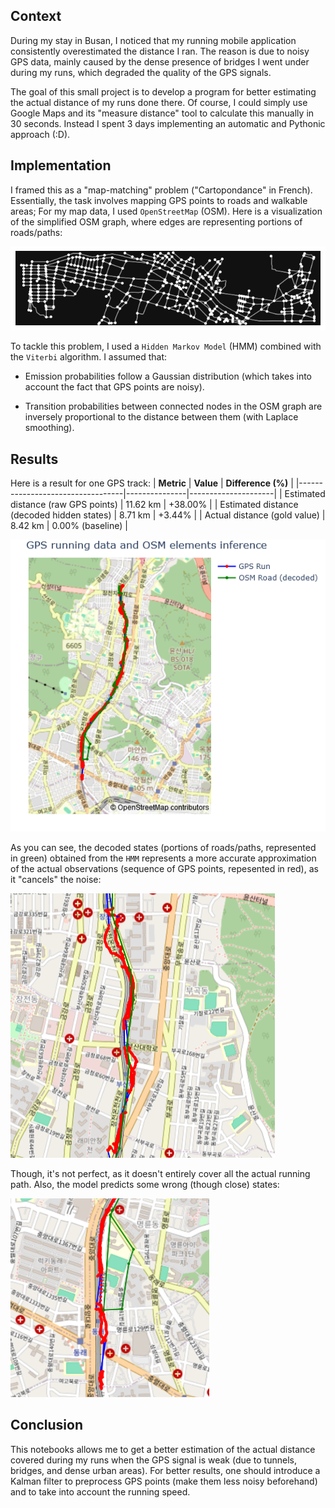 

## Context

During my stay in Busan, I noticed that my running mobile application consistently overestimated the distance I ran. The reason is due to noisy GPS data, mainly caused by the dense presence of bridges I went under during my runs, which degraded the quality of the GPS signals.

The goal of this small project is to develop a program for better estimating the actual distance of my runs done there. Of course, I could simply use Google Maps and its "measure distance" tool to calculate this manually in 30 seconds. Instead I spent 3 days implementing an automatic and Pythonic approach (:D).

## Implementation
I framed this as a "map-matching" problem ("Cartopondance" in French). Essentially, the task involves mapping GPS points to roads and walkable areas; For my map data, I used `OpenStreetMap` (OSM). Here is a visualization of the simplified OSM graph, where edges are representing portions of roads/paths:

![OSM Example](osm_graph_example.png)


To tackle this problem, I used a `Hidden Markov Model` (HMM) combined with the `Viterbi` algorithm. I assumed that:
- Emission probabilities follow a Gaussian distribution (which takes into account the fact that GPS points are noisy).
  
- Transition probabilities between connected nodes in the OSM graph are inversely proportional to the distance between them (with Laplace smoothing).
## Results
Here is a result for one GPS track:
| **Metric**                      | **Value**     | **Difference (%)** |
|----------------------------------|---------------|---------------------|
| Estimated distance (raw GPS points)        | 11.62 km      | +38.00%            |
| Estimated distance (decoded hidden states) | 8.71 km       | +3.44%             |
| Actual distance (gold value)     | 8.42 km       | 0.00% (baseline)   |


![Map-Matching Example](output_example_1.png)

As you can see, the decoded states (portions of roads/paths, represented in green) obtained from the ``HMM`` represents a more accurate approximation of the actual observations (sequence of GPS points, repesented in red), as it "cancels" the noise:

![Map-Matching Example2](output_example_2.png)


Though, it's not perfect, as it doesn't entirely cover all the actual running path. Also, the model predicts some wrong (though close) states:

![Map-Matching Example3](output_example_3.png)

## Conclusion

This notebooks allows me to get a better estimation of the actual distance covered during my runs when the GPS signal is weak (due to tunnels, bridges, and dense urban areas). For better results, one should introduce a Kalman filter to preprocess GPS points (make them less noisy beforehand) and to take into account the running speed.
